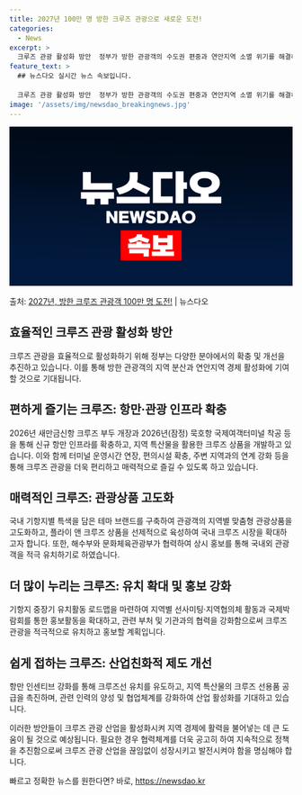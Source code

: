 ```yaml
---
title: 2027년 100만 명 방한 크루즈 관광으로 새로운 도전!
categories:
  - News
excerpt: >
  크루즈 관광 활성화 방안  정부가 방한 관광객의 수도권 편중과 연안지역 소멸 위기를 해결하는 방안으로 크루즈…
feature_text: >
  ## 뉴스다오 실시간 뉴스 속보입니다.

  크루즈 관광 활성화 방안  정부가 방한 관광객의 수도권 편중과 연안지역 소멸 위기를 해결하는 방안으로 크루즈…
image: '/assets/img/newsdao_breakingnews.jpg'
---
```


![뉴스다오 속보](/assets/img/newsdao_breakingnews.jpg)

<p>출처: <a href="https://newsdao.kr/4276" rel="dofollow">2027년, 방한 크루즈 관광객 100만 명 도전!</a> | 뉴스다오</p>

<h2 data-ke-size="size26">효율적인 크루즈 관광 활성화 방안</h2>
크루즈 관광을 효율적으로 활성화하기 위해 정부는 다양한 분야에서의 확충 및 개선을 추진하고 있습니다. 이를 통해 방한 관광객의 지역 분산과 연안지역 경제 활성화에 기여할 것으로 기대됩니다.

<h2 data-ke-size="size24">편하게 즐기는 크루즈: 항만·관광 인프라 확충</h2>
<p data-ke-size="size16">2026년 새만금신항 크루즈 부두 개장과 2026년(잠정) 묵호항 국제여객터미널 착공 등을 통해 신규 항만 인프라를 확충하고, 지역 특산물을 활용한 크루즈 상품을 개발하고 있습니다. 이와 함께 터미널 운영시간 연장, 편의시설 확충, 주변 지역과의 연계 강화 등을 통해 크루즈 관광을 더욱 편리하고 매력적으로 즐길 수 있도록 하고 있습니다.</p>

<h2 data-ke-size="size24">매력적인 크루즈: 관광상품 고도화</h2>
<p data-ke-size="size16">국내 기항지별 특색을 담은 테마 브랜드를 구축하여 관광객의 지역별 맞춤형 관광상품을 고도화하고, 플라이 앤 크루즈 상품을 선제적으로 육성하여 국내 크루즈 시장을 확대하고자 합니다. 또한, 해수부와 문화체육관광부가 협력하여 상시 홍보를 통해 국내외 관광객을 적극 유치하기로 하였습니다.</p>

<h2 data-ke-size="size24">더 많이 누리는 크루즈: 유치 확대 및 홍보 강화</h2>
<p data-ke-size="size16">기항지 중장기 유치활동 로드맵을 마련하여 지역별 선사미팅·지역협의체 활동과 국제박람회를 통한 홍보활동을 확대하고, 관련 부처 및 기관과의 협력을 강화함으로써 크루즈 관광을 적극적으로 유치하고 홍보할 계획입니다.</p>

<h2 data-ke-size="size24">쉽게 접하는 크루즈: 산업친화적 제도 개선</h2>
<p data-ke-size="size16">항만 인센티브 강화를 통해 크루즈선 유치를 유도하고, 지역 특산물의 크루즈 선용품 공급을 촉진하며, 관련 인력의 양성 및 협업체계를 강화하여 산업 활성화를 기대하고 있습니다.</p>

이러한 방안들이 크루즈 관광 산업을 활성화시켜 지역 경제에 활력을 불어넣는 데 큰 도움이 될 것으로 예상됩니다. 필요한 경우 협력체계를 더욱 공고히 하여 지속적으로 정책을 추진함으로써 크루즈 관광 산업을 끊임없이 성장시키고 발전시켜야 함을 명심해야 합니다. 

빠르고 정확한 뉴스를 원한다면? 바로, <a href="https://newsdao.kr" rel="dofollow">https://newsdao.kr</a>


